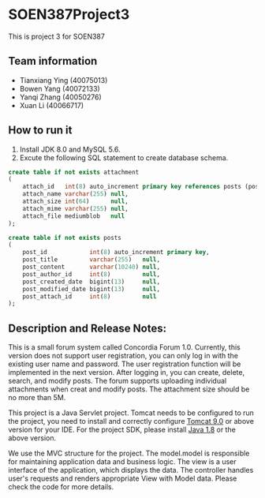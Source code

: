 # SOEN387Project3
This is project 3 for SOEN387
## Team information
- Tianxiang Ying (40075013)
- Bowen Yang (40072133)
- Yanqi Zhang (40050276)
- Xuan Li (40066717)

## How to run it

1. Install JDK 8.0 and MySQL 5.6.
2. Excute the following SQL statement to create database schema.

```sql
create table if not exists attachment
(
    attach_id   int(8) auto_increment primary key references posts (post_id),
    attach_name varchar(255) null,
    attach_size int(64)      null,
    attach_mime varchar(255) null,
    attach_file mediumblob   null
);

create table if not exists posts
(
    post_id            int(8) auto_increment primary key,
    post_title         varchar(255)   null,
    post_content       varchar(10240) null,
    post_author_id     int(8)         null,
    post_created_date  bigint(13)     null,
    post_modified_date bigint(13)     null,
    post_attach_id     int(8)         null
);
```

## Description and Release Notes:

This is a small forum system called Concordia Forum 1.0. Currently, this version does not support user registration, you can only log in with the existing user name and password. The user registration function will be implemented in the next version. After logging in, you can create, delete, search, and modify posts. The forum supports uploading individual attachments when creat and modify posts. The attachment size should be no more than 5M.


This project is a Java Servlet project. Tomcat needs to be configured to run the project, you need to install and correctly configure [Tomcat 9.0](https://tomcat.apache.org/download-90.cgi) or above version for your IDE. For the project SDK, please install [Java 1.8](https://www.oracle.com/ca-en/java/technologies/javase/javase-jdk8-downloads.html) or the above version.


We use the MVC structure for the project. The model.model is responsible for maintaining application data and business logic. The view is a user interface of the application, which displays the data. The controller handles user's requests and renders appropriate View with Model data. Please check the code for more details.



